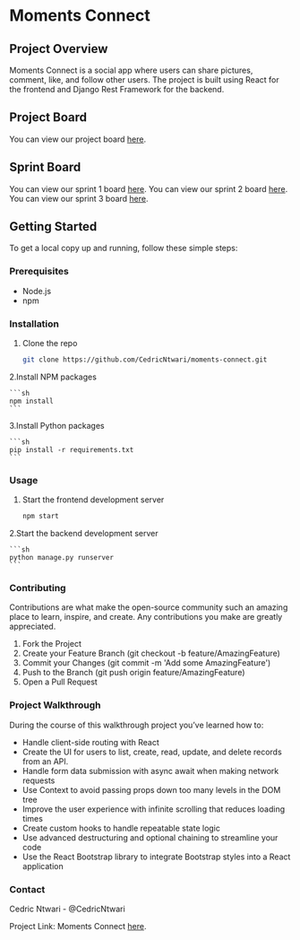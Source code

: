 # Moments Connect

## Project Overview

Moments Connect is a social app where users can share pictures, comment, like, and follow other users. The project is built using React for the frontend and Django Rest Framework for the backend.

## Project Board

You can view our project board [here](https://github.com/users/CedricNtwari/projects/4/views/1).

## Sprint Board

You can view our sprint 1 board [here](https://github.com/users/CedricNtwari/projects/5/views/1?layout=board).
You can view our sprint 2 board [here]().
You can view our sprint 3 board [here]().

## Getting Started

To get a local copy up and running, follow these simple steps:

### Prerequisites

- Node.js
- npm

### Installation

1. Clone the repo

   ```sh
   git clone https://github.com/CedricNtwari/moments-connect.git
   ```

2.Install NPM packages

    ```sh
    npm install
    ```

3.Install Python packages

    ```sh
    pip install -r requirements.txt
    ```

### Usage

1. Start the frontend development server

   ```sh
   npm start
   ```

2.Start the backend development server

    ```sh
    python manage.py runserver
    ```

### Contributing

Contributions are what make the open-source community such an amazing place to learn, inspire, and create. Any contributions you make are greatly appreciated.

1. Fork the Project
2. Create your Feature Branch (git checkout -b feature/AmazingFeature)
3. Commit your Changes (git commit -m 'Add some AmazingFeature')
4. Push to the Branch (git push origin feature/AmazingFeature)
5. Open a Pull Request

### Project Walkthrough

During the course of this walkthrough project you’ve learned how to:

- Handle client-side routing with React
- Create the UI for users to list, create, read, update, and delete records from an API.
- Handle form data submission with async await when making network requests
- Use Context to avoid passing props down too many levels in the DOM tree
- Improve the user experience with infinite scrolling that reduces loading times
- Create custom hooks to handle repeatable state logic
- Use advanced destructuring and optional chaining to streamline your code
- Use the React Bootstrap library to integrate Bootstrap styles into a React application


### Contact

Cedric Ntwari - @CedricNtwari

Project Link: Moments Connect [here](https://moments-connect-0a1eb804f6e3.herokuapp.com/).
